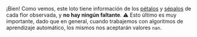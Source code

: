 ¡Bien! Como vemos, este loto tiene información de los [pétalos](https://es.wikipedia.org/wiki/P%C3%A9talo) y [sépalos](https://es.wikipedia.org/wiki/S%C3%A9palo) de cada flor observada, y **no hay ningún faltante**.  ⚠️ Esto último es muy importante, dado que en general, cuando trabajemos con algoritmos de aprendizaje automático, los mismos nos aceptarán valores `nan`.
